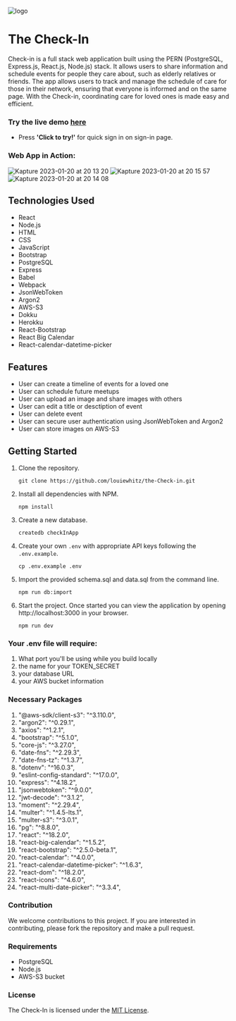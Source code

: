 ![logo](https://user-images.githubusercontent.com/99847558/213883036-aa6c2a0b-54b6-4542-939f-e6314c173209.png)

# The Check-In
Check-in is a full stack web application built using the PERN (PostgreSQL, Express.js, React.js, Node.js) stack. It allows users to share information and schedule events for people they care about, such as elderly relatives or friends. The app allows users to track and manage the schedule of care for those in their network, ensuring that everyone is informed and on the same page. With the Check-in, coordinating care for loved ones is made easy and efficient.

### Try the live demo [here](https://the-check-in.louisawhitaker.com/)
* Press **'Click to try!'** for quick sign in on sign-in page.

### Web App in Action:
![Kapture 2023-01-20 at 20 13 20](https://user-images.githubusercontent.com/99847558/213844389-05299800-5e11-469c-97a6-41dad6468f03.gif)
![Kapture 2023-01-20 at 20 15 57](https://user-images.githubusercontent.com/99847558/213844399-e2bcf96d-6be6-4005-9ebd-bca6bd2e8a25.gif)
![Kapture 2023-01-20 at 20 14 08](https://user-images.githubusercontent.com/99847558/213844248-6a2f2619-14a5-4944-b171-d9f4ab3924ae.gif)


## Technologies Used



* React
* Node.js
* HTML
* CSS
* JavaScript
* Bootstrap
* PostgreSQL
* Express
* Babel
* Webpack
* JsonWebToken
* Argon2
* AWS-S3
* Dokku
* Herokku
* React-Bootstrap
* React Big Calendar
* React-calendar-datetime-picker

## Features
* User can create a timeline of events for a loved one
* User can schedule future meetups
* User can upload an image and share images with others
* User can edit a title or desctiption of event
* User can delete event
* User can secure user authentication using JsonWebToken and Argon2
* User can store images on AWS-S3

## Getting Started


1. Clone the repository.

   ```shell
   git clone https://github.com/louiewhitz/the-Check-in.git
   ```

2. Install all dependencies with NPM.

   ```shell
   npm install
   ```

3. Create a new database.

   ```shell
   createdb checkInApp
   ```
4. Create your own `.env` with appropriate API keys following the `.env.example`.

   ```shell
   cp .env.example .env
   ```

5. Import the provided schema.sql and data.sql from the command line.

   ```shell
   npm run db:import
   ```

6. Start the project. Once started you can view the application by opening http://localhost:3000 in your browser.

   ```shell
   npm run dev
   ```

### Your .env file will require:

1. What port you'll be using while you build locally
2. the name for your TOKEN_SECRET
3. your database URL
5. your AWS bucket information

### Necessary Packages
1. "@aws-sdk/client-s3": "^3.110.0",
2. "argon2": "^0.29.1",
3. "axios": "^1.2.1",
4. "bootstrap": "^5.1.0",
5. "core-js": "^3.27.0",
6. "date-fns": "^2.29.3",
7. "date-fns-tz": "^1.3.7",
8. "dotenv": "^16.0.3",
9. "eslint-config-standard": "^17.0.0",
10. "express": "^4.18.2",
11. "jsonwebtoken": "^9.0.0",
12. "jwt-decode": "^3.1.2",
13. "moment": "^2.29.4",
14. "multer": "^1.4.5-lts.1",
15. "multer-s3": "^3.0.1",
16. "pg": "^8.8.0",
17. "react": "^18.2.0",
18. "react-big-calendar": "^1.5.2",
19. "react-bootstrap": "^2.5.0-beta.1",
20. "react-calendar": "^4.0.0",
21. "react-calendar-datetime-picker": "^1.6.3",
22. "react-dom": "^18.2.0",
23.  "react-icons": "^4.6.0",
24. "react-multi-date-picker": "^3.3.4",


### Contribution
We welcome contributions to this project. If you are interested in contributing, please fork the repository and make a pull request.
### Requirements
- PostgreSQL
- Node.js
- AWS-S3 bucket


### License
The Check-In is licensed under the [MIT License](https://opensource.org/licenses/MIT).

